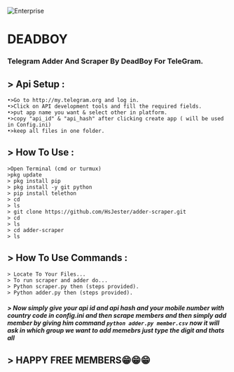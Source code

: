![Enterprise](https://telegra.ph/file/0432877a90a3acaaeebba.jpg)
# DEADBOY
### Telegram Adder And Scraper By **DeadBoy** For TeleGram.

## > Api Setup :
```
•>Go to http://my.telegram.org and log in.
•>Click on API development tools and fill the required fields.
•>put app name you want & select other in platform.
•>copy "api_id" & "api_hash" after clicking create app ( will be used in Config.ini)
•>keep all files in one folder.
```
## > How To Use :
```
>Open Terminal (cmd or turmux)
>pkg update
> pkg install pip
> pkg install -y git python
> pip install telethon
> cd
> ls
> git clone https://github.com/HsJester/adder-scraper.git
> cd
> ls
> cd adder-scraper
> ls
```
## > How To Use Commands :
```
> Locate To Your Files...
> To run scraper and adder do...
> Python scraper.py then (steps provided).
> Python adder.py then (steps provided).
```

##### > Now simply give your api id and api hash and your mobile number with country code in config.ini and then scrape members and then simply add member by giving him command `python adder.py member.csv` now it will ask in which group we want to add memebrs just type the digit and thats all 

## > HAPPY FREE MEMBERS😁😁😁
